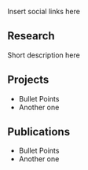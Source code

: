 Insert social links here

## Research
Short description here

## Projects
- Bullet Points
- Another one

## Publications
- Bullet Points
- Another one
